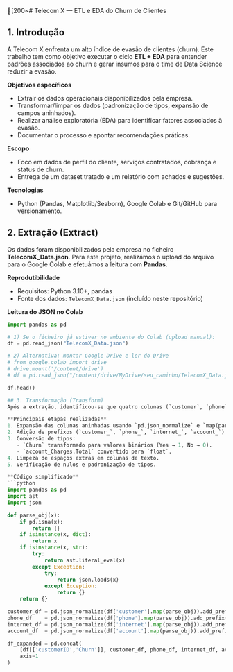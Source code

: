[200~# Telecom X — ETL e EDA do Churn de Clientes

## 1. Introdução
A Telecom X enfrenta um alto índice de evasão de clientes (churn). Este trabalho tem como objetivo executar o ciclo **ETL + EDA** para entender padrões associados ao churn e gerar insumos para o time de Data Science reduzir a evasão.

**Objetivos específicos**
- Extrair os dados operacionais disponibilizados pela empresa.
- Transformar/limpar os dados (padronização de tipos, expansão de campos aninhados).
- Realizar análise exploratória (EDA) para identificar fatores associados à evasão.
- Documentar o processo e apontar recomendações práticas.

**Escopo**
- Foco em dados de perfil do cliente, serviços contratados, cobrança e status de churn.
- Entrega de um dataset tratado e um relatório com achados e sugestões.

**Tecnologias**
- Python (Pandas, Matplotlib/Seaborn), Google Colab e Git/GitHub para versionamento.
## 2. Extração (Extract)
Os dados foram disponibilizados pela empresa no ficheiro **TelecomX_Data.json**. Para este projeto, realizámos o upload do arquivo para o Google Colab e efetuámos a leitura com **Pandas**.

**Reprodutibilidade**
- Requisitos: Python 3.10+, pandas
- Fonte dos dados: `TelecomX_Data.json` (incluído neste repositório)

**Leitura do JSON no Colab**
```python
import pandas as pd

# 1) Se o ficheiro já estiver no ambiente do Colab (upload manual):
df = pd.read_json("TelecomX_Data.json")

# 2) Alternativa: montar Google Drive e ler do Drive
# from google.colab import drive
# drive.mount('/content/drive')
# df = pd.read_json("/content/drive/MyDrive/seu_caminho/TelecomX_Data.json")

df.head()

## 3. Transformação (Transform)
Após a extração, identificou-se que quatro colunas (`customer`, `phone`, `internet`, `account`) continham estruturas aninhadas (dicionários armazenados como texto).

**Principais etapas realizadas**
1. Expansão das colunas aninhadas usando `pd.json_normalize` e `map(parse_obj)` para lidar com células contendo tanto strings quanto dicionários.
2. Adição de prefixos (`customer_`, `phone_`, `internet_`, `account_`) para evitar conflitos de nomes.
3. Conversão de tipos:
   - `Churn` transformado para valores binários (Yes → 1, No → 0).
   - `account_Charges.Total` convertido para `float`.
4. Limpeza de espaços extras em colunas de texto.
5. Verificação de nulos e padronização de tipos.

**Código simplificado**
```python
import pandas as pd
import ast
import json

def parse_obj(x):
    if pd.isna(x):
        return {}
    if isinstance(x, dict):
        return x
    if isinstance(x, str):
        try:
            return ast.literal_eval(x)
        except Exception:
            try:
                return json.loads(x)
            except Exception:
                return {}
    return {}

customer_df = pd.json_normalize(df['customer'].map(parse_obj)).add_prefix('customer_')
phone_df    = pd.json_normalize(df['phone'].map(parse_obj)).add_prefix('phone_')
internet_df = pd.json_normalize(df['internet'].map(parse_obj)).add_prefix('internet_')
account_df  = pd.json_normalize(df['account'].map(parse_obj)).add_prefix('account_')

df_expanded = pd.concat(
    [df[['customerID','Churn']], customer_df, phone_df, internet_df, account_df],
    axis=1
)
